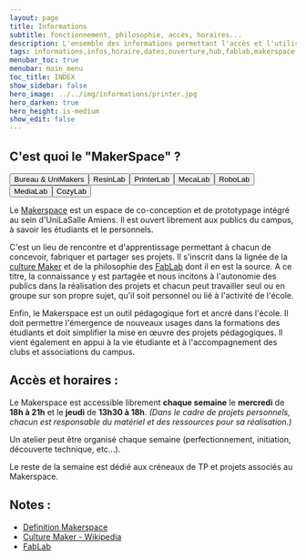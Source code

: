 ```yaml
---
layout: page
title: Informations
subtitle: fonctionnement, philosophie, accès, horaires...
description: L'ensemble des informations permettant l'accès et l'utilisation du lieu
tags: informations,infos,horaire,dates,ouverture,hub,fablab,makerspace
menubar_toc: true
menubar: main_menu
toc_title: INDEX
show_sidebar: false
hero_image: ../../img/informations/printer.jpg
hero_darken: true
hero_height: is-medium
show_edit: false
---
```


## C'est quoi le "MakerSpace" ?

<model-viewer src="EPI2-4 - Makerspace - 02 - Simples Volumes.glb" ar ar-modes="webxr scene-viewer quick-look" camera-controls shadow-intensity="1.68" camera-orbit="-20.04deg 51.08deg 64.68m" field-of-view="22.98deg">
    <button class="Hotspot" slot="hotspot-1" data-position="6.193030378495454m 2.5m 3.7898285088421986m" data-normal="0m 1m 0m" data-visibility-attribute="visible">
        <div class="HotspotAnnotation">Bureau & UniMakers</div>
    </button><button class="Hotspot" slot="hotspot-2" data-position="12.467982602918411m 2.5m 3.985026989659886m" data-normal="0m 1m 0m" data-visibility-attribute="visible">
        <div class="HotspotAnnotation">ResinLab</div>
    </button><button class="Hotspot" slot="hotspot-4" data-position="1.546261544949933m 2.5m -7.693876148510135m" data-normal="0m 1m 0m" data-visibility-attribute="visible">
        <div class="HotspotAnnotation">PrinterLab</div>
    </button><button class="Hotspot" slot="hotspot-5" data-position="1.4899743563741628m 2.5m 3.3472940345437046m" data-normal="0m 1m 0m" data-visibility-attribute="visible">
        <div class="HotspotAnnotation">MecaLab</div>
    </button><button class="Hotspot" slot="hotspot-6" data-position="-8.923311236485663m 2.5m 3.2332405907411683m" data-normal="0m 1m 0m" data-visibility-attribute="visible">
        <div class="HotspotAnnotation">RoboLab</div>
    </button><button class="Hotspot" slot="hotspot-7" data-position="-14.124997396084499m 2.499999999999993m 3.527443327634824m" data-normal="0m 1m 0m" data-visibility-attribute="visible">
        <div class="HotspotAnnotation">MediaLab</div>
    </button><button class="Hotspot" slot="hotspot-8" data-position="-2.0089794282240554m 2.5m 2.011047578051304m" data-normal="0m 1m 0m" data-visibility-attribute="visible">
        <div class="HotspotAnnotation">CozyLab</div>
    </button>
    <div class="progress-bar hide" slot="progress-bar">
        <div class="update-bar"></div>
    </div>
</model-viewer>

Le [Makerspace](https://fr.wikipedia.org/wiki/Makerspace) est un espace de co-conception et de prototypage intégré au sein d'UniLaSalle Amiens. Il est ouvert librement aux publics du campus, à savoir les étudiants et le personnels. 

C'est un lieu de rencontre et d'apprentissage permettant à chacun de concevoir, fabriquer et partager ses projets. Il s'inscrit dans la lignée de la [culture Maker](https://fr.wikipedia.org/wiki/Culture_maker) et de la philosophie des [FabLab](https://fr.wikipedia.org/wiki/Fab_lab) dont il en est la source. A ce titre, la connaissance y est partagée et nous incitons à l'autonomie des publics dans la réalisation des projets et chacun peut travailler seul ou en groupe sur son propre sujet, qu'il soit personnel ou lié à l'activité de l'école.

Enfin, le Makerspace est un outil pédagogique fort et ancré dans l'école. Il doit permettre l'émergence de nouveaux usages dans la formations des étudiants et doit simplifier la mise en œuvre des projets pédagogiques. Il vient également en appui à la vie étudiante et à l'accompagnement des clubs et associations du campus. 

## Accès et horaires :

Le Makerspace est accessible librement **chaque semaine** le **mercredi** de **18h à 21h** et le **jeudi** de **13h30 à 18h**. *(Dans le cadre de projets personnels, chacun est responsable du matériel et des ressources pour sa réalisation.)*

Un atelier peut être organisé chaque semaine (perfectionnement, initiation, découverte technique, etc...).

Le reste de la semaine est dédié aux créneaux de TP et projets associés au Makerspace.

## Notes :

- [Definition Makerspace](https://fr.wikipedia.org/wiki/Makerspace)
- [Culture Maker - Wikipedia](https://fr.wikipedia.org/wiki/Culture_maker)
- [FabLab](https://fr.wikipedia.org/wiki/Fab_lab)